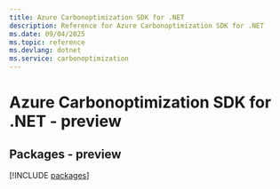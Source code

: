 ```yaml
---
title: Azure Carbonoptimization SDK for .NET
description: Reference for Azure Carbonoptimization SDK for .NET
ms.date: 09/04/2025
ms.topic: reference
ms.devlang: dotnet
ms.service: carbonoptimization
---
```

# Azure Carbonoptimization SDK for .NET - preview
## Packages - preview
[!INCLUDE [packages](carbonoptimization-index.md)]
